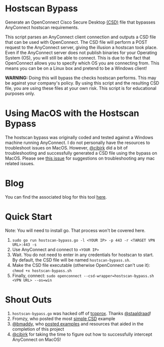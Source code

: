 # Hostscan Bypass
Generate an OpenConnect Cisco Secure Desktop [(CSD)](http://www.infradead.org/openconnect/csd.html) file that bypasses AnyConnect hostscan requirements.

This script parses an AnyConnect client connection and outputs a CSD file that can be used with OpenConnect. The CSD file will perform a POST request to the AnyConnect server, giving the illusion a hostscan took place. Even if the AnyConnect server does not publish binaries for your Operating System (OS), you will still be able to connect. This is due to the fact that OpenConnect allows you to specify which OS you are connecting from. This means you can be on a Linux box and pretend to be a Windows client! 

**WARNING:** Doing this will bypass the checks hostscan performs. This may be against your company's policy. By using this script and the resulting CSD file, you are using these files at your own risk. This script is for educational purposes only.

# Using MacOS with the Hostscan Bypass
The hostscan bypass was originally coded and tested against a Windows machine running AnyConnect. I do not personally have the resources to troubleshoot issues on MacOS. However,  [@cjbirk](https://github.com/cjbirk) did a bit of troubleshooting and successfully generated a CSD file using the bypass on MacOS. Please see [this issue](https://github.com/Gilks/hostscan-bypass/issues/4#issuecomment-461288105) for suggestions on troubleshooting any mac related issues. 

# Blog
You can find the associated blog for this tool [here](https://gilks.github.io/post/cisco-hostscan-bypass).

# Quick Start
Note: You will need to install go. That process won't be covered here.

1. `sudo go run hostscan-bypass.go -l <YOUR IP> -p 443 -r <TARGET VPN URL>:443 -s`
2. Use AnyConnect and connect to `<YOUR IP>`
3. Wait. You do not need to enter in any credentials for hostscan to start. By default, the CSD file will be named `hostscan-bypass.sh`.
4. Make the CSD file executable (otherwise OpenConnect can't use it): `chmod +x hostscan-bypass.sh`
5. Finally, connect: `sudo openconnect --csd-wrapper=hostscan-bypass.sh <VPN URL> --os=win`

# Shout Outs
1. `hostscan-bypass.go` was hacked off of [tcpprox](https://github.com/staaldraad/tcpprox). Thanks [@staaldraad](https://github.com/staaldraad)!
2. Fromzy, who posted the most [simple CSD](http://lists.infradead.org/pipermail/openconnect-devel/2015-January/002544.html) example
3. [@bmaddy](https://github.com/bmaddy), who [posted examples](https://gist.github.com/bmaddy/dc720f494fa4de28ffc03cc6a472e965) and resources that aided in the completion of this project
4. [@cjbirk](https://github.com/cjbirk) for taking the time to figure out how to successfully intercept AnyConnect on MacOS!
